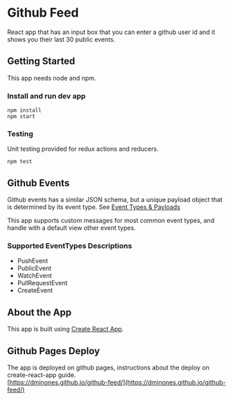 # Github Feed

React app that has an input box that you can enter a github user id and it shows you their last 30 public events.

## Getting Started

This app needs node and npm.

### Install and run dev app

```
npm install
npm start
```

### Testing

Unit testing provided for redux actions and reducers.

```
npm test
```

## Github Events

Github events has a similar JSON schema, but a unique payload object that is determined by its event type. See [Event Types & Payloads](https://developer.github.com/v3/activity/events/types/)

This app supports custom messages for most common event types, and handle with a default view other event types.

### Supported EventTypes Descriptions

- PushEvent
- PublicEvent
- WatchEvent
- PullRequestEvent
- CreateEvent

## About the App

This app is built using [Create React App](https://github.com/facebook/create-react-app).

## Github Pages Deploy

The app is deployed on github pages, instructions about the deploy on create-react-app guide.  
[https://dminones.github.io/github-feed/](https://dminones.github.io/github-feed/)
